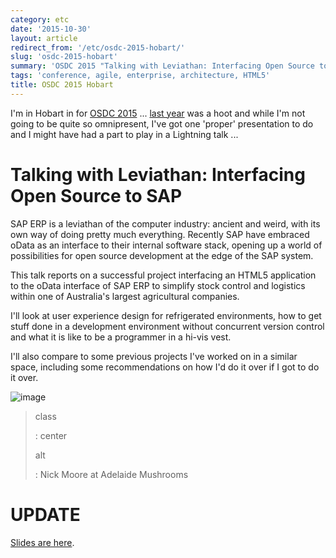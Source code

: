 ```yaml
---
category: etc
date: '2015-10-30'
layout: article
redirect_from: '/etc/osdc-2015-hobart/'
slug: 'osdc-2015-hobart'
summary: 'OSDC 2015 "Talking with Leviathan: Interfacing Open Source to SAP"'
tags: 'conference, agile, enterprise, architecture, HTML5'
title: OSDC 2015 Hobart
---
```


I'm in Hobart in for [OSDC 2015](https://2015.osdc.com.au/) ... [last
year](/etc/osdc-2014-gold-coast/) was a hoot and while I'm not going to
be quite so omnipresent, I've got one 'proper' presentation to do and I
might have had a part to play in a Lightning talk ...

Talking with Leviathan: Interfacing Open Source to SAP
======================================================

SAP ERP is a leviathan of the computer industry: ancient and weird, with
its own way of doing pretty much everything. Recently SAP have embraced
oData as an interface to their internal software stack, opening up a
world of possibilities for open source development at the edge of the
SAP system.

This talk reports on a successful project interfacing an HTML5
application to the oData interface of SAP ERP to simplify stock control
and logistics within one of Australia's largest agricultural companies.

I'll look at user experience design for refrigerated environments, how
to get stuff done in a development environment without concurrent
version control and what it is like to be a programmer in a hi-vis vest.

I'll also compare to some previous projects I've worked on in a similar
space, including some recommendations on how I'd do it over if I got to
do it over.

![image](%7Cfilename%7C/images/nick-moore-hiviz.jpg)

> class
>
> :   center
>
> alt
>
> :   Nick Moore at Adelaide Mushrooms
>
UPDATE
======

[Slides are here](/osdc2015/leviathan.html).
